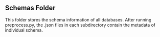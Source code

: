 ## Schemas Folder

This folder stores the schema information of all databases. After running preprocess.py, the .json files in each subdirectory contain the metadata of individual schema.